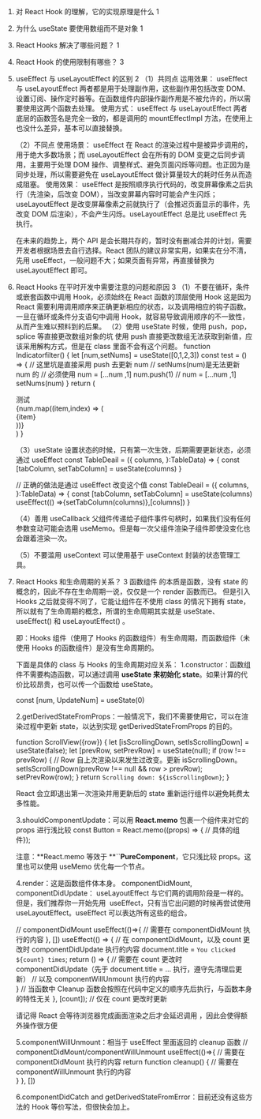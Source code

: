 1. 对 React Hook 的理解，它的实现原理是什么 1
2. 为什么 useState 要使用数组而不是对象 1
3. React Hooks 解决了哪些问题？ 1
4. React Hook 的使用限制有哪些？ 3
5. useEffect 与 useLayoutEffect 的区别 2
   （1）共同点
   运用效果： useEffect 与 useLayoutEffect 两者都是用于处理副作用，这些副作用包括改变 DOM、设置订阅、操作定时器等。在函数组件内部操作副作用是不被允许的，所以需要使用这两个函数去处理。
   使用方式： useEffect 与 useLayoutEffect 两者底层的函数签名是完全一致的，都是调用的 mountEffectImpl 方法，在使用上也没什么差异，基本可以直接替换。

   （2）不同点
   使用场景： useEffect 在 React 的渲染过程中是被异步调用的，用于绝大多数场景；而 useLayoutEffect 会在所有的 DOM 变更之后同步调用，主要用于处理 DOM 操作、调整样式、避免页面闪烁等问题。也正因为是同步处理，所以需要避免在 useLayoutEffect 做计算量较大的耗时任务从而造成阻塞。
   使用效果： useEffect 是按照顺序执行代码的，改变屏幕像素之后执行（先渲染，后改变 DOM），当改变屏幕内容时可能会产生闪烁；useLayoutEffect 是改变屏幕像素之前就执行了（会推迟页面显示的事件，先改变 DOM 后渲染），不会产生闪烁。useLayoutEffect 总是比 useEffect 先执行。

   在未来的趋势上，两个 API 是会长期共存的，暂时没有删减合并的计划，需要开发者根据场景去自行选择。React 团队的建议非常实用，如果实在分不清，先用 useEffect，一般问题不大；如果页面有异常，再直接替换为 useLayoutEffect 即可。

6. React Hooks 在平时开发中需要注意的问题和原因 3
   （1）不要在循环，条件或嵌套函数中调用 Hook，必须始终在 React 函数的顶层使用 Hook
   这是因为 React 需要利用调用顺序来正确更新相应的状态，以及调用相应的钩子函数。一旦在循环或条件分支语句中调用 Hook，就容易导致调用顺序的不一致性，从而产生难以预料到的后果。
   （2）使用 useState 时候，使用 push，pop，splice 等直接更改数组对象的坑
   使用 push 直接更改数组无法获取到新值，应该采用解构方式，但是在 class 里面不会有这个问题。
   function Indicatorfilter() {
   let [num,setNums] = useState([0,1,2,3])
   const test = () => {
   // 这里坑是直接采用 push 去更新 num
   // setNums(num)是无法更新 num 的
   // 必须使用 num = [...num ,1]
   num.push(1)
   // num = [...num ,1]
   setNums(num)
   }
   return (
   <div className='filter'>
   <div onClick={test}>测试</div>
   <div>
   {num.map((item,index) => (
   <div key={index}>{item}</div>
   ))}
   </div>
   </div>
   )
   }

   （3）useState 设置状态的时候，只有第一次生效，后期需要更新状态，必须通过 useEffect
   const TableDeail = ({
   columns,
   }:TableData) => {
   const [tabColumn, setTabColumn] = useState(columns)
   }

   // 正确的做法是通过 useEffect 改变这个值
   const TableDeail = ({
   columns,
   }:TableData) => {
   const [tabColumn, setTabColumn] = useState(columns)
   useEffect(() =>{setTabColumn(columns)},[columns])
   }

   （4）善用 useCallback
   父组件传递给子组件事件句柄时，如果我们没有任何参数变动可能会选用 useMemo。但是每一次父组件渲染子组件即使没变化也会跟着渲染一次。

   （5）不要滥用 useContext
   可以使用基于 useContext 封装的状态管理工具。

7. React Hooks 和生命周期的关系？ 3
   函数组件 的本质是函数，没有 state 的概念的，因此不存在生命周期一说，仅仅是一个 render 函数而已。
   但是引入 Hooks 之后就变得不同了，它能让组件在不使用 class 的情况下拥有 state，所以就有了生命周期的概念，所谓的生命周期其实就是 useState、 useEffect() 和 useLayoutEffect() 。

   即：Hooks 组件（使用了 Hooks 的函数组件）有生命周期，而函数组件（未使用 Hooks 的函数组件）是没有生命周期的。

   下面是具体的 class 与 Hooks 的生命周期对应关系：
   1.constructor：函数组件不需要构造函数，可以通过调用 **useState 来初始化
   state**。如果计算的代价比较昂贵，也可以传一个函数给 useState。

   const [num, UpdateNum] = useState(0)

   2.getDerivedStateFromProps：一般情况下，我们不需要使用它，可以在渲染过程中更新 state，以达到实现 getDerivedStateFromProps 的目的。

   function ScrollView({row}) {
   let [isScrollingDown, setIsScrollingDown] = useState(false);
   let [prevRow, setPrevRow] = useState(null);
   if (row !== prevRow) {
   // Row 自上次渲染以来发生过改变。更新 isScrollingDown。
   setIsScrollingDown(prevRow !== null && row > prevRow);
   setPrevRow(row);
   }
   return `Scrolling down: ${isScrollingDown}`;
   }

   React 会立即退出第一次渲染并用更新后的 state 重新运行组件以避免耗费太多性能。

   3.shouldComponentUpdate：可以用 **React.memo** 包裹一个组件来对它的 props 进行浅比较
   const Button = React.memo((props) => { // 具体的组件});

   注意：**React.memo 等效于 **``**PureComponent**，它只浅比较 props。这里也可以使用 useMemo 优化每一个节点。

   4.render：这是函数组件体本身。
   componentDidMount, componentDidUpdate： useLayoutEffect 与它们两的调用阶段是一样的。但是，我们推荐你一开始先用  useEffect，只有当它出问题的时候再尝试使用 useLayoutEffect。useEffect 可以表达所有这些的组合。

   // componentDidMount
   useEffect(()=>{
   // 需要在 componentDidMount 执行的内容
   }, [])
   useEffect(() => {
   // 在 componentDidMount，以及 count 更改时 componentDidUpdate 执行的内容
   document.title = `You clicked ${count} times`;
   return () => {
   // 需要在 count 更改时 componentDidUpdate（先于 document.title = ... 执行，遵守先清理后更新）
   // 以及 componentWillUnmount 执行的内容  
    } // 当函数中 Cleanup 函数会按照在代码中定义的顺序先后执行，与函数本身的特性无关
   }, [count]); // 仅在 count 更改时更新

   请记得 React 会等待浏览器完成画面渲染之后才会延迟调用 ，因此会使得额外操作很方便

   5.componentWillUnmount：相当于 useEffect 里面返回的 cleanup 函数
   // componentDidMount/componentWillUnmount
   useEffect(()=>{
   // 需要在 componentDidMount 执行的内容
   return function cleanup() {
   // 需要在 componentWillUnmount 执行的内容  
    }
   }, [])

   6.componentDidCatch and getDerivedStateFromError：目前还没有这些方法的 Hook 等价写法，但很快会加上。
